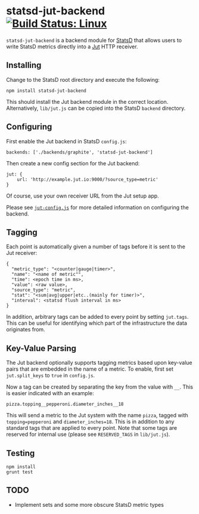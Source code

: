 # statsd-jut-backend [![Build Status: Linux](https://travis-ci.org/jut-io/statsd-jut-backend.png?branch=master)](https://travis-ci.org/jut-io/statsd-jut-backend)

`statsd-jut-backend` is a backend module for
[StatsD](https://github.com/etsy/statsd) that allows users to write
StatsD metrics directly into a [Jut](http://jut.io) HTTP receiver.

Installing
----------

Change to the StatsD root directory and execute the following:

    npm install statsd-jut-backend

This should install the Jut backend module in the correct
location. Alternatively, `lib/jut.js` can be copied into the StatsD
`backend` directory.

Configuring
-----------

First enable the Jut backend in StatsD `config.js`:

    backends: ['./backends/graphite', 'statsd-jut-backend']

Then create a new config section for the Jut backend:

    jut: {
        url: 'http://example.jut.io:9000/?source_type=metric'
    }

Of course, use your own receiver URL from the Jut setup app.

Please see [`jut-config.js`](./jut-config.js) for more detailed
information on configuring the backend.

Tagging
-------

Each point is automatically given a number of tags before it is sent
to the Jut receiver:

    {
      "metric_type": "<counter|gauge|timer>",
      "name": "<name of metric"",
      "time": <epoch time in ms>,
      "value": <raw value>,
      "source_type": "metric",
      "stat": "<sum|avg|upper|etc..(mainly for timer)>",
      "interval": <statsd flush interval in ms>
    }

In addition, arbitrary tags can be added to every point by setting
`jut.tags`. This can be useful for identifying which part of the
infrastructure the data originates from.

Key-Value Parsing
-----------------

The Jut backend optionally supports tagging metrics based upon
key-value pairs that are embedded in the name of a metric. To enable,
first set `jut.split_keys` to `true` in `config.js`.

Now a tag can be created by separating the key from the value with
`__`. This is easier indicated with an example:

    pizza.topping__pepperoni.diameter_inches__18

This will send a metric to the Jut system with the name `pizza`,
tagged with `topping=pepperoni` and `diameter_inches=18`. This is in
addition to any standard tags that are applied to every point. Note
that some tags are reserved for internal use (please see
`RESERVED_TAGS` in `lib/jut.js`).

Testing
-------

    npm install
    grunt test

TODO
----

- Implement sets and some more obscure StatsD metric types
